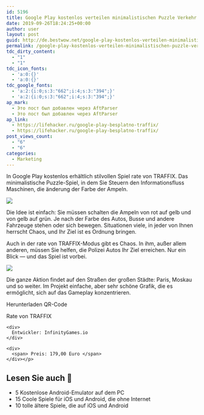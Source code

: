 ```yaml
---
id: 5196
title: Google Play kostenlos verteilen minimalistischen Puzzle Verkehr über der rate von TRAFFIX
date: 2019-09-26T18:24:25+00:00
author: user
layout: post
guid: http://de.bestwow.net/google-play-kostenlos-verteilen-minimalistischen-puzzle-verkehr-ber-der-rate-von-traffix/
permalink: /google-play-kostenlos-verteilen-minimalistischen-puzzle-verkehr-ber-der-rate-von-traffix/
tdc_dirty_content:
  - "1"
  - "1"
tdc_icon_fonts:
  - 'a:0:{}'
  - 'a:0:{}'
tdc_google_fonts:
  - 'a:2:{i:0;s:3:"662";i:4;s:3:"394";}'
  - 'a:2:{i:0;s:3:"662";i:4;s:3:"394";}'
ap_mark:
  - Это пост был добавлен через AftParser
  - Это пост был добавлен через AftParser
ap_link:
  - https://lifehacker.ru/google-play-besplatno-traffix/
  - https://lifehacker.ru/google-play-besplatno-traffix/
post_views_count:
  - "6"
  - "6"
categories:
  - Marketing
---
```

In Google Play kostenlos erhältlich stilvollen Spiel rate von TRAFFIX. Das minimalistische Puzzle-Spiel, in dem Sie Steuern den Informationsfluss Maschinen, die änderung der Farbe der Ampeln.

![](http://de.bestwow.net/wp-content/uploads/2019/09/v-google-play-besplatno-razdayut-minimalistichnuyu-golovolomku-pro-dorozhnoe-dvizhenie-traffix-1.jpg) 

Die Idee ist einfach: Sie müssen schalten die Ampeln von rot auf gelb und von gelb auf grün. Je nach der Farbe des Autos, Busse und andere Fahrzeuge stehen oder sich bewegen. Situationen viele, in jeder von Ihnen herrscht Chaos, und Ihr Ziel ist es Ordnung bringen.

Auch in der rate von TRAFFIX-Modus gibt es Chaos. In ihm, außer allem anderen, müssen Sie helfen, die Polizei Autos Ihr Ziel erreichen. Nur ein Blick — und das Spiel ist vorbei.

![](http://de.bestwow.net/wp-content/uploads/2019/09/v-google-play-besplatno-razdayut-minimalistichnuyu-golovolomku-pro-dorozhnoe-dvizhenie-traffix-2.jpg) 

Die ganze Aktion findet auf den Straßen der großen Städte: Paris, Moskau und so weiter. Im Projekt einfache, aber sehr schöne Grafik, die es ermöglicht, sich auf das Gameplay konzentrieren.

<div>
  <div>
  </div>
  
  <div>
  </div>
  
  <div>
    <div>
      Herunterladen <span>QR-Code </span>
    </div></p>
  </div>
  
  <div>
    <div>
      Rate von TRAFFIX
    </div>
    
    <div>
      Entwickler: InfinityGames.io
    </div>
    
    <div>
      <span> Preis: 179,00 Euro </span>
    </div></p>
  </div></p>
</div>

<div>
  <h2 class="read-also__title">
    <span>Lesen Sie auch</span> <span>🧐 </span>
  </h2>
  
  <ul class="read-also__list">
    <li>
      5 Kostenlose Android-Emulator auf dem PC
    </li>
    <li>
      15 Coole Spiele für iOS und Android, die ohne Internet
    </li>
    <li>
      10 tolle ältere Spiele, die auf iOS und Android
    </li>
  </ul>
</div>